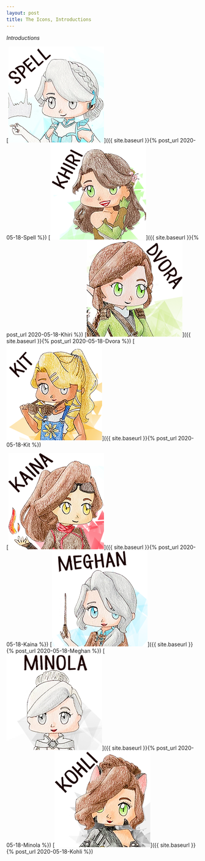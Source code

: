 ```yaml
---
layout: post
title: The Icons, Introductions
---
```

_Introductions_

 [![Spell](/assets/artwork/IconProjects/IconIntros/Spell/Spell_ClickIcon.png)]({{ site.baseurl }}{% post_url 2020-05-18-Spell %})
 [![Khiri](/assets/artwork/IconProjects/IconIntros/Khiri/Khiri_ClickIcon.png)]({{ site.baseurl }}{% post_url 2020-05-18-Khiri %})
 [![Dvora](/assets/artwork/IconProjects/IconIntros/Dvora/Dvora_ClickIcon.png)]({{ site.baseurl }}{% post_url 2020-05-18-Dvora %})
 [![Kit](/assets/artwork/IconProjects/IconIntros/Kit/Kit_ClickIcon.png)]({{ site.baseurl }}{% post_url 2020-05-18-Kit %})

 [![Kaina](/assets/artwork/IconProjects/IconIntros/Kaina/Kaina_ClickIcon.png)]({{ site.baseurl }}{% post_url 2020-05-18-Kaina %})
 [![Meghan](/assets/artwork/IconProjects/IconIntros/Meghan/Meghan_ClickIcon.png)]({{ site.baseurl }}{% post_url 2020-05-18-Meghan %})
 [![Minola](/assets/artwork/IconProjects/IconIntros/Minola/Minola_ClickIcon.png)]({{ site.baseurl }}{% post_url 2020-05-18-Minola %})
 [![Kohli](/assets/artwork/IconProjects/IconIntros/Kohli/Kohli_ClickIcon.png)]({{ site.baseurl }}{% post_url 2020-05-18-Kohli %})